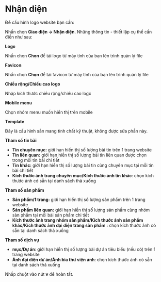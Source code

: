 # Nhận diện

Để cấu hình logo website bạn cần:

Nhấn chọn **Giao diện -> Nhận diện**. Những thông tin - thiết lập cụ thể cần điền như sau:

**Logo**

Nhấn chọn **Chọn** để tải logo từ máy tính của bạn lên trình quản lý file

**Favicon**

Nhấn chọn **Chọn** để tải favicon từ máy tính của bạn lên trình quản lý file

**Chiều rộng/Chiều cao logo**

Nhập kích thước chiều rộng/chiều cao logo

**Mobile menu**

Chọn nhóm menu muốn hiển thị trên mobile

**Template**

Đây là cấu hình sẵn mang tính chất kỹ thuật, không được sửa phần này.

**Tham số tin bài**

- **Tin chuyên mục:** giới hạn hiển thị số lượng bài tin trên 1 trang website
- **Tin liên quan:** giới hạn hiển thị số lượng bài tin liên quan được chọn trong mỗi tin bài chi tiết
- **Tin khác:** giới hạn hiển thị số lượng bài tin cùng chuyên mục tại mỗi tin bài chi tiết
- **Kích thước ảnh trang chuyên mục/Kích thước ảnh tin khác**: chọn kích thước ảnh có sẵn tại danh sách thả xuống

**Tham số sản phẩm**

- **Sản phẩm/1 trang:** giới hạn hiển thị số lượng sản phẩm trên 1 trang website
- **Sản phẩm liên quan:** giới hạn hiển thị số lượng sản phẩm cùng nhóm sản phẩm tại mỗi bài sản phẩm chi tiết
- **Kích thước ảnh trang nhóm sản phẩm/Kích thước ảnh sản phẩm khác/Kích thước ảnh đại diện trang sản phẩm** : chọn kích thước ảnh có sẵn tại danh sách thả xuống

**Tham số dịch vụ**
- **mục/Dự án**: giới hạn hiển thị số lượng bài dự án tiêu biểu (nếu có) trên 1 trang website
- **Ảnh đại diện dự án/Ảnh bìa thư viện ảnh**: chọn kích thước ảnh có sẵn tại danh sách thả xuống

Nhấp chuột vào nút **v** để hoàn tất.
